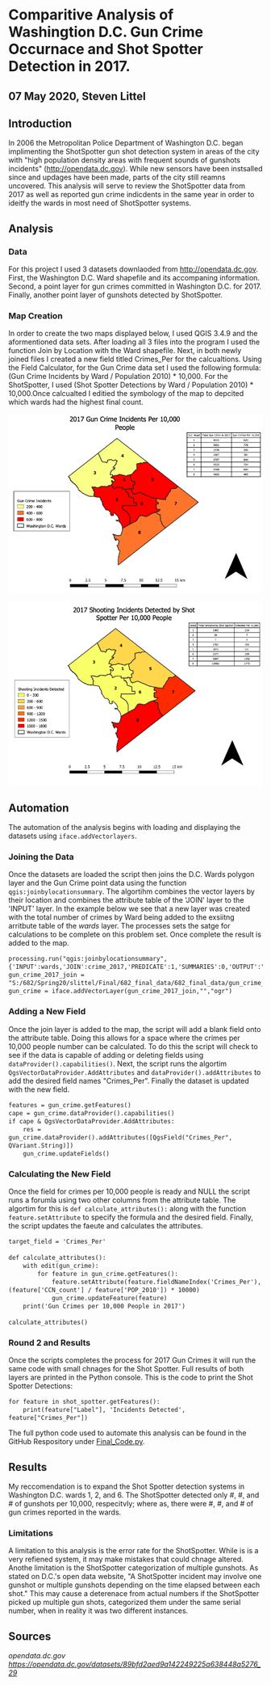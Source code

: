 # Comparitive Analysis of Washingtion D.C. Gun Crime Occurnace and Shot Spotter Detection in 2017.
## 07 May 2020, Steven Littel

## Introduction
  In 2006 the Metropolitan Police Department of Washington D.C. began implimenting the ShotSpotter gun shot detection system in areas of the city with "high population density areas with frequent sounds of gunshots incidents" (http://opendata.dc.gov). While new sensors have been instsalled since and updages have been made, parts of the city still reamns uncovered. This analysis will serve to review the ShotSpotter data from 2017 as well as reported gun crime indicdents in the same year in order to ideitfy the wards in most need of ShotSpotter systems.
  
## Analysis
  ### Data
  For this project I used 3 datasets downlaoded from http://opendata.dc.gov. First, the Washington D.C. Ward shapefile and its accompaning information. Second, a point layer for gun crimes committed in Washington D.C. for 2017. Finally, another point layer of gunshots detected by ShotSpotter.
  
  ### Map Creation
  In order to create the two maps displayed below, I used QGIS 3.4.9 and the aformentioned data sets. After loading all 3 files into the program I used the function Join by Location with the Ward shapefile. Next, in both newly joined files I created a new field titled Crimes_Per for the calcualtions. Using the Field Calculator, for the Gun Crime data set I used the following formula: (Gun Crime Incidents by Ward / Population 2010) * 10,000. For the ShotSpotter, I used (Shot Spotter Detections by Ward / Population 2010) * 10,000.Once calcualted I editied the symbology of the map to depcited which wards had the highest final count.
  
  ![alt text](https://github.com/SteveL5/682_Final/blob/master/Gun%20Crime%20Image.png)
  
  ![alt text](https://github.com/SteveL5/682_Final/blob/master/Shot%20Spotter%20Image.png)
  
  
  
  
## Automation
The automation of the analysis begins with loading and displaying the datasets using ```iface.addVectorlayers```.

### Joining the Data
Once the datasets are loaded the script then joins the D.C. Wards polygon layer and the Gun Crime point data using the function ```qgis:joinbylocationsummary```. The algortihm combines the vector layers by their location and combines the attribute table of the 'JOIN' layer to the 'INPUT' layer. In the example below we see that a new layer was created with the total number of crimes by Ward being added to the exsiitng arritbute table of the *wards* layer. The processes sets the satge for calculations to be complete on this problem set. Once complete the result is added to the map.
```
processing.run("qgis:joinbylocationsummary",       
{'INPUT':wards,'JOIN':crime_2017,'PREDICATE':1,'SUMMARIES':0,'OUTPUT':"S:/682/Spring20/slittel/Final/682_final_data/682_final_data/gun_crime_join.shp"})
gun_crime_2017_join = "S:/682/Spring20/slittel/Final/682_final_data/682_final_data/gun_crime_join.shp"
gun_crime = iface.addVectorLayer(gun_crime_2017_join,"","ogr")
```
### Adding a New Field
Once the join layer is added to the map, the script will add a blank field onto the attribute table. Doing this allows for a space where the crimes per 10,000 people number can be calculated. To do this the script will check to see if the data is capable of adding or deleting fields using ```dataProvider().capabilities()```. Next, the script runs the algortim ```QgsVectorDataProvider.AddAttributes``` and ```dataProvider().addAttributes``` to add the desired field names "Crimes_Per". Finally the dataset is updated with the new field.
```
features = gun_crime.getFeatures()
cape = gun_crime.dataProvider().capabilities()
if cape & QgsVectorDataProvider.AddAttributes:
    res = gun_crime.dataProvider().addAttributes([QgsField("Crimes_Per", QVariant.String)])
    gun_crime.updateFields()
```
### Calculating the New Field
Once the field for crimes per 10,000 people is ready and NULL the script runs a forumla using two other columns from the attribute table. The algortim for this is ```def calculate_attributes():``` along with the function ```feature.setAttribute``` to specify the formula and the desired field. Finally, the script updates the faeute and calculates the attributes.
```
target_field = 'Crimes_Per'

def calculate_attributes():
    with edit(gun_crime):
        for feature in gun_crime.getFeatures():
            feature.setAttribute(feature.fieldNameIndex('Crimes_Per'), (feature['CCN_count'] / feature['POP_2010']) * 10000)
            gun_crime.updateFeature(feature)
    print('Gun Crimes per 10,000 People in 2017')

calculate_attributes()
```
### Round 2 and Results
Once the scripts completes the process for 2017 Gun Crimes it will run the same code with small chnages for the Shot Spotter. Full results of both layers are printed in the Python console. This is the code to print the Shot Spotter Detections:
```
for feature in shot_spotter.getFeatures():
    print(feature["Label"], 'Incidents Detected', feature["Crimes_Per"])
```

The full python code used to automate this analysis can be found in the GitHub Respository under [Final_Code.py](https://github.com/SteveL5/682_Final/blob/master/Final_Code.py).

## Results

My reccomendation is to expand the Shot Spotter detection systems in Washington D.C. wards 1, 2, and 6. The ShotSpotter detected only #, #, and # of gunshots per 10,000, respecitvly; where as, there were #, #, and # of gun crimes reported in the wards. 

### Limitations
A limitation to this analysis is the error rate for the ShotSpotter. While is is a very refiened system, it may make mistakes that could chnage altered. Anothe limitation is the ShotSpotter categorization of multiple gunshots. As stated on D.C.'s open data website, "A ShotSpotter incident may involve one gunshot or multiple gunshots depending on the time elapsed between each shot." This may cause a deterenace from actual numbers if the ShotSpotter picked up multiple gun shots, categorized them under the same serial number, when in reality it was two different instances.

## Sources
*opendata.dc.gov*
*https://opendata.dc.gov/datasets/89bfd2aed9a142249225a638448a5276_29*



